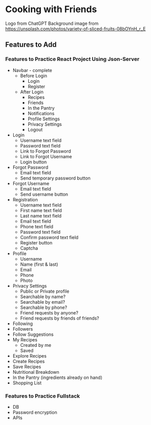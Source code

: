 # Cooking with Friends

Logo from ChatGPT
Background image from https://unsplash.com/photos/variety-of-sliced-fruits-08bOYnH_r_E

## Features to Add
### Features to Practice React Project Using Json-Server
- Navbar - complete
    - Before Login
        - Login
        - Register
    - After Login
        - Recipes
        - Friends
        - In the Pantry
        - Notifications
        - Profile Settings
        - Privacy Settings
        - Logout
- Login
    - Username text field
    - Password text field
    - Link to Forgot Password
    - Link to Forgot Username
    - Login button
- Forgot Password
    - Email text field
    - Send temporary password button
- Forgot Username
    - Email text field
    - Send username button
- Registration
    - Username text field
    - First name text field
    - Last name text field
    - Email text field
    - Phone text field
    - Password text field
    - Confirm password text field
    - Register button
    - Captcha
- Profile
    - Username
    - Name (first & last)
    - Email
    - Phone
    - Photo
- Privacy Settings
    - Public or Private profile
    - Searchable by name?
    - Searchable by email?
    - Searchable by phone?
    - Friend requests by anyone?
    - Friend requests by friends of friends?
- Following
- Followers
- Follow Suggestions
- My Recipes
    - Created by me
    - Saved
- Explore Recipes
- Create Recipes
- Save Recipes
- Nutritional Breakdown
- In the Pantry (ingredients already on hand)
- Shopping List
### Features to Practice Fullstack
- DB
- Password encryption
- APIs
